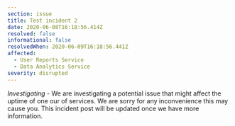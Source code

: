 ```yaml
---
section: issue
title: Test incident 2
date: 2020-06-08T16:18:56.414Z
resolved: false
informational: false
resolvedWhen: 2020-06-09T16:18:56.441Z
affected:
  - User Reports Service
  - Data Analytics Service
severity: disrupted
---
```

*Investigating* - We are investigating a potential issue that might affect the uptime of one our of services. We are sorry for any inconvenience this may cause you. This incident post will be updated once we have more information.